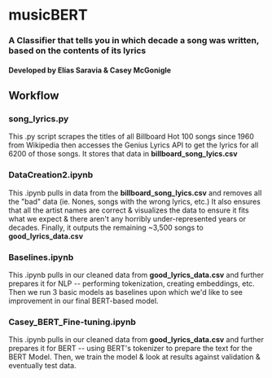# musicBERT

### A Classifier that tells you in which decade a song was written, based on the contents of its lyrics

#### Developed by Elías Saravia & Casey McGonigle

## Workflow

### song_lyrics.py
This .py script scrapes the titles of all Billboard Hot 100 songs since 1960 from Wikipedia then accesses the Genius Lyrics API to get the lyrics for all 6200 of those songs. It stores that data in **billboard_song_lyics.csv**

### DataCreation2.ipynb
This .ipynb pulls in data from the **billboard_song_lyics.csv** and removes all the "bad" data (ie. Nones, songs with the wrong lyrics, etc.) It also ensures that all the artist names are correct & visualizes the data to ensure it fits what we expect & there aren't any horribly under-represented years or decades. Finally, it outputs the remaining ~3,500 songs to **good_lyrics_data.csv**

### Baselines.ipynb
This .ipynb pulls in our cleaned data from **good_lyrics_data.csv** and further prepares it for NLP -- performing tokenization, creating embeddings, etc. Then we run 3 basic models as baselines upon which we'd like to see improvement in our final BERT-based model.

### Casey_BERT_Fine-tuning.ipynb
This .ipynb pulls in our cleaned data from **good_lyrics_data.csv** and further prepares it for BERT -- using BERT's tokenizer to prepare the text for the BERT Model. Then, we train the model & look at results against validation & eventually test data.

